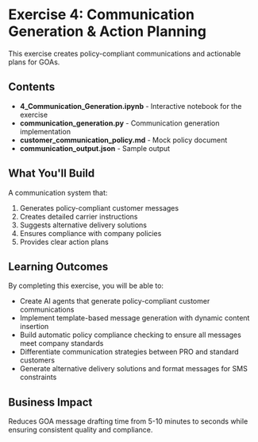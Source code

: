 # Exercise 4: Communication Generation & Action Planning

This exercise creates policy-compliant communications and actionable plans for GOAs.

## Contents

- **4_Communication_Generation.ipynb** - Interactive notebook for the exercise
- **communication_generation.py** - Communication generation implementation
- **customer_communication_policy.md** - Mock policy document
- **communication_output.json** - Sample output

## What You'll Build

A communication system that:
1. Generates policy-compliant customer messages
2. Creates detailed carrier instructions
3. Suggests alternative delivery solutions
4. Ensures compliance with company policies
5. Provides clear action plans

## Learning Outcomes

By completing this exercise, you will be able to:
- Create AI agents that generate policy-compliant customer communications
- Implement template-based message generation with dynamic content insertion
- Build automatic policy compliance checking to ensure all messages meet company standards
- Differentiate communication strategies between PRO and standard customers
- Generate alternative delivery solutions and format messages for SMS constraints

## Business Impact

Reduces GOA message drafting time from 5-10 minutes to seconds while ensuring consistent quality and compliance.